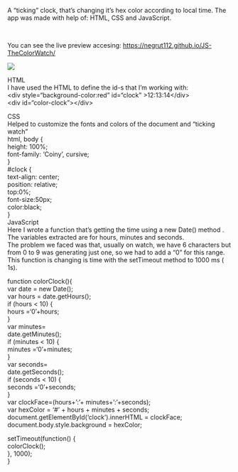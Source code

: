 <p>A “ticking” clock, that’s changing it’s hex color according to local time. The app was made with help of: HTML, CSS and JavaScript.</p>
<br><p>You can see the live preview accesing: <a href="https://negrut112.github.io/JS-TheColorWatch/">https://negrut112.github.io/JS-TheColorWatch/</a></p>
<img src="https://i.imgur.com/FhC2TOs.jpg"></img>
<p>HTML<br>
I have used the HTML to define the id-s that I’m working with:<br>
&lt;div style=“background-color:red” id=“clock” &gt;12:13:14&lt;/div&gt;<br>
&lt;div id=“color-clock”&gt;&lt;/div&gt;</p>
<p>CSS<br>
Helped to customize the fonts and colors of the document and “ticking watch”<br>
html, body {<br>
height: 100%;<br>
font-family: ‘Coiny’, cursive;<br>
}<br>
#clock {<br>
text-align: center;<br>
position: relative;<br>
top:0%;<br>
font-size:50px;<br>
color:black;<br>
}<br>
JavaScript<br>
Here I wrote a function that’s getting the time using a new Date() method . The variables extracted are for hours, minutes and seconds.<br>
The problem we faced was that, usually on watch, we have 6 characters but from 0 to 9 was generating just one, so we had to add a “0” for this range.<br>
This function is changing is time with the setTimeout method to 1000 ms ( 1s).</p>
<p>function colorClock(){<br>
var date = new Date();<br>
var hours = date.getHours();<br>
if (hours &lt; 10) {<br>
hours =‘0’+hours;<br>
}<br>
var minutes=<br>
date.getMinutes();<br>
if (minutes &lt; 10) {<br>
minutes =‘0’+minutes;<br>
}<br>
var seconds=<br>
date.getSeconds();<br>
if (seconds &lt; 10) {<br>
seconds =‘0’+seconds;<br>
}<br>
var clockFace=(hours+’:’+ minutes+’:’+seconds);<br>
var hexColor = ‘#’ + hours + minutes + seconds;<br>
document.getElementById(‘clock’).innerHTML = clockFace;<br>
document.body.style.background = hexColor;</p>
<p>setTimeout(function() {<br>
colorClock();<br>
}, 1000);<br>
}<br>

